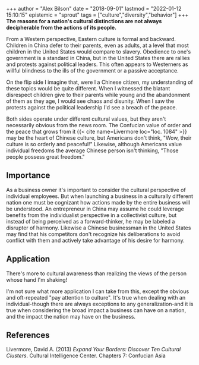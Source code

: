 +++
author = "Alex Bilson"
date = "2018-09-01"
lastmod = "2022-01-12 15:10:15"
epistemic = "sprout"
tags = ["culture","diversity","behavior"]
+++
**The reasons for a nation's cultural distinctions are not always decipherable from the actions of its people.**

From a Western perspective, Eastern culture is formal and backward.  Children in China defer to their parents, even as adults, at a level that most children in the United States would compare to slavery.  Obedience to one's government is a standard in China, but in the United States there are rallies and protests against political leaders.  This often appears to Westerners as willful blindness to the ills of the government or a passive acceptance.

On the flip side I imagine that, were I a Chinese citizen, my understanding of these topics would be quite different.  When I witnessed the blatant disrespect children give to their parents while young and the abandonment of them as they age, I would see chaos and disunity.  When I saw the protests against the political leadership I'd see a breach of the peace.

Both sides operate under different cultural values, but they aren't necessarily obvious from the news room.  The Confucian value of order and the peace that grows from it {{< cite name=Livermore loc="loc. 1084" >}} may be the heart of Chinese culture, but Americans don't think, "Wow, their culture is so orderly and peaceful!"  Likewise, although Americans value individual freedoms the average Chinese person isn't thinking, "Those people possess great freedom."

## Importance

As a business owner it's important to consider the cultural perspective of individual employees.  But when launching a business in a culturally different nation one must be cognizant how actions made by the entire business will be understood.  An entrepreneur in China may assume he could leverage benefits from the individualist perspective in a collectivist culture, but instead of being perceived as a forward-thinker, he may be labeled a disrupter of harmony.  Likewise a Chinese businessman in the United States may find that his competitors don't recognize his deliberations to avoid conflict with them and actively take advantage of his desire for harmony.

## Application

There's more to cultural awareness than realizing the views of the person whose hand I'm shaking!

I'm not sure what more application I can take from this, except the obvious and oft-repeated "pay attention to culture".  It's true when dealing with an individual-though there are always exceptions to any generalization-and it is true when considering the broad impact a business can have on a nation, and the impact the nation may have on the business.

## References

Livermore, David A. (2013) _Expand Your Borders: Discover Ten Cultural Clusters_. Cultural Intelligence Center. Chapters 7: Confucian Asia
